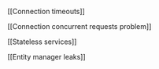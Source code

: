 [[Connection timeouts]]

[[Connection concurrent requests problem]]

[[Stateless services]]

[[Entity manager leaks]]


